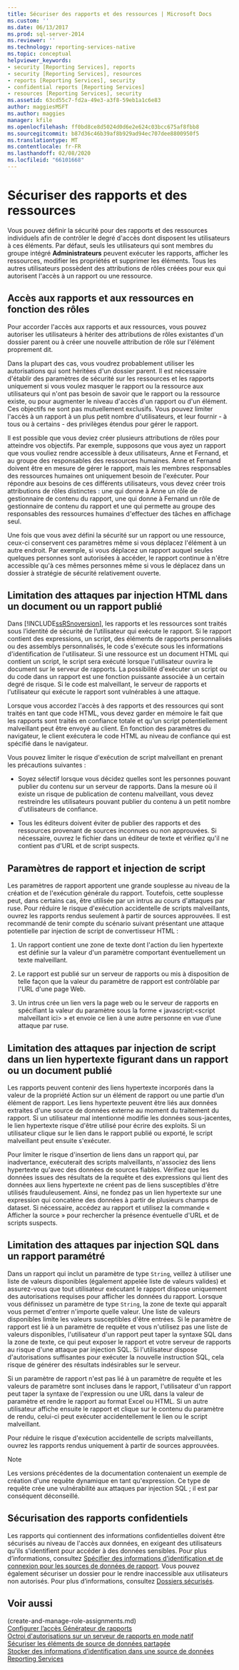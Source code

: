 ```yaml
---
title: Sécuriser des rapports et des ressources | Microsoft Docs
ms.custom: ''
ms.date: 06/13/2017
ms.prod: sql-server-2014
ms.reviewer: ''
ms.technology: reporting-services-native
ms.topic: conceptual
helpviewer_keywords:
- security [Reporting Services], reports
- security [Reporting Services], resources
- reports [Reporting Services], security
- confidential reports [Reporting Services]
- resources [Reporting Services], security
ms.assetid: 63cd55c7-fd2a-49e3-a3f8-59eb1a1c6e83
author: maggiesMSFT
ms.author: maggies
manager: kfile
ms.openlocfilehash: ff0bd8ce8d5024d0d6e2e624c03bcc675af8fbb8
ms.sourcegitcommit: b87d36c46b39af8b929ad94ec707dee8800950f5
ms.translationtype: MT
ms.contentlocale: fr-FR
ms.lasthandoff: 02/08/2020
ms.locfileid: "66101668"
---
```

# <a name="secure-reports-and-resources"></a>Sécuriser des rapports et des ressources
  Vous pouvez définir la sécurité pour des rapports et des ressources individuels afin de contrôler le degré d'accès dont disposent les utilisateurs à ces éléments. Par défaut, seuls les utilisateurs qui sont membres du groupe intégré **Administrateurs** peuvent exécuter les rapports, afficher les ressources, modifier les propriétés et supprimer les éléments. Tous les autres utilisateurs possèdent des attributions de rôles créées pour eux qui autorisent l'accès à un rapport ou une ressource.  
  
## <a name="role-based-access-to-reports-and-resources"></a>Accès aux rapports et aux ressources en fonction des rôles  
 Pour accorder l'accès aux rapports et aux ressources, vous pouvez autoriser les utilisateurs à hériter des attributions de rôles existantes d'un dossier parent ou à créer une nouvelle attribution de rôle sur l'élément proprement dit.  
  
 Dans la plupart des cas, vous voudrez probablement utiliser les autorisations qui sont héritées d'un dossier parent. Il est nécessaire d'établir des paramètres de sécurité sur les ressources et les rapports uniquement si vous voulez masquer le rapport ou la ressource aux utilisateurs qui n'ont pas besoin de savoir que le rapport ou la ressource existe, ou pour augmenter le niveau d'accès d'un rapport ou d'un élément. Ces objectifs ne sont pas mutuellement exclusifs. Vous pouvez limiter l'accès à un rapport à un plus petit nombre d'utilisateurs, et leur fournir - à tous ou à certains - des privilèges étendus pour gérer le rapport.  
  
 Il est possible que vous deviez créer plusieurs attributions de rôles pour atteindre vos objectifs. Par exemple, supposons que vous ayez un rapport que vous vouliez rendre accessible à deux utilisateurs, Anne et Fernand, et au groupe des responsables des ressources humaines. Anne et Fernand doivent être en mesure de gérer le rapport, mais les membres responsables des ressources humaines ont uniquement besoin de l'exécuter. Pour répondre aux besoins de ces différents utilisateurs, vous devez créer trois attributions de rôles distinctes : une qui donne à Anne un rôle de gestionnaire de contenu du rapport, une qui donne à Fernand un rôle de gestionnaire de contenu du rapport et une qui permette au groupe des responsables des ressources humaines d'effectuer des tâches en affichage seul.  
  
 Une fois que vous avez défini la sécurité sur un rapport ou une ressource, ceux-ci conservent ces paramètres même si vous déplacez l'élément à un autre endroit. Par exemple, si vous déplacez un rapport auquel seules quelques personnes sont autorisées à accéder, le rapport continue à n'être accessible qu'à ces mêmes personnes même si vous le déplacez dans un dossier à stratégie de sécurité relativement ouverte.  
  
## <a name="mitigating-html-injection-attacks-in-a-published-report-or-document"></a>Limitation des attaques par injection HTML dans un document ou un rapport publié  
 Dans [!INCLUDE[ssRSnoversion](../../includes/ssrsnoversion-md.md)], les rapports et les ressources sont traités sous l’identité de sécurité de l’utilisateur qui exécute le rapport. Si le rapport contient des expressions, un script, des éléments de rapports personnalisés ou des assemblys personnalisés, le code s'exécute sous les informations d'identification de l'utilisateur. Si une ressource est un document HTML qui contient un script, le script sera exécuté lorsque l'utilisateur ouvrira le document sur le serveur de rapports. La possibilité d'exécuter un script ou du code dans un rapport est une fonction puissante associée à un certain degré de risque. Si le code est malveillant, le serveur de rapports et l'utilisateur qui exécute le rapport sont vulnérables à une attaque.  
  
 Lorsque vous accordez l'accès à des rapports et des ressources qui sont traités en tant que code HTML, vous devez garder en mémoire le fait que les rapports sont traités en confiance totale et qu'un script potentiellement malveillant peut être envoyé au client. En fonction des paramètres du navigateur, le client exécutera le code HTML au niveau de confiance qui est spécifié dans le navigateur.  
  
 Vous pouvez limiter le risque d'exécution de script malveillant en prenant les précautions suivantes :  
  
-   Soyez sélectif lorsque vous décidez quelles sont les personnes pouvant publier du contenu sur un serveur de rapports. Dans la mesure où il existe un risque de publication de contenu malveillant, vous devez restreindre les utilisateurs pouvant publier du contenu à un petit nombre d'utilisateurs de confiance.  
  
-   Tous les éditeurs doivent éviter de publier des rapports et des ressources provenant de sources inconnues ou non approuvées. Si nécessaire, ouvrez le fichier dans un éditeur de texte et vérifiez qu'il ne contient pas d'URL et de script suspects.  
  
## <a name="report-parameters-and-script-injection"></a>Paramètres de rapport et injection de script  
 Les paramètres de rapport apportent une grande souplesse au niveau de la création et de l'exécution générale du rapport. Toutefois, cette souplesse peut, dans certains cas, être utilisée par un intrus au cours d'attaques par ruse. Pour réduire le risque d'exécution accidentelle de scripts malveillants, ouvrez les rapports rendus seulement à partir de sources approuvées. Il est recommandé de tenir compte du scénario suivant présentant une attaque potentielle par injection de script de convertisseur HTML :  
  
1.  Un rapport contient une zone de texte dont l'action du lien hypertexte est définie sur la valeur d'un paramètre comportant éventuellement un texte malveillant.  
  
2.  Le rapport est publié sur un serveur de rapports ou mis à disposition de telle façon que la valeur du paramètre de rapport est contrôlable par l'URL d'une page Web.  
  
3.  Un intrus crée un lien vers la page web ou le serveur de rapports en spécifiant la valeur du paramètre sous la forme « javascript:\<script malveillant ici> » et envoie ce lien à une autre personne en vue d’une attaque par ruse.  
  
## <a name="mitigating-script-injection-attacks-in-a-hyperlink-in-a-published-report-or-document"></a>Limitation des attaques par injection de script dans un lien hypertexte figurant dans un rapport ou un document publié  
 Les rapports peuvent contenir des liens hypertexte incorporés dans la valeur de la propriété Action sur un élément de rapport ou une partie d’un élément de rapport. Les liens hypertexte peuvent être liés aux données extraites d'une source de données externe au moment du traitement du rapport. Si un utilisateur mal intentionné modifie les données sous-jacentes, le lien hypertexte risque d'être utilisé pour écrire des exploits. Si un utilisateur clique sur le lien dans le rapport publié ou exporté, le script malveillant peut ensuite s'exécuter.  
  
 Pour limiter le risque d'insertion de liens dans un rapport qui, par inadvertance, exécuterait des scripts malveillants, n'associez des liens hypertexte qu'avec des données de sources fiables. Vérifiez que les données issues des résultats de la requête et des expressions qui lient des données aux liens hypertexte ne créent pas de liens susceptibles d'être utilisés frauduleusement. Ainsi, ne fondez pas un lien hypertexte sur une expression qui concatène des données à partir de plusieurs champs de dataset. Si nécessaire, accédez au rapport et utilisez la commande « Afficher la source » pour rechercher la présence éventuelle d'URL et de scripts suspects.  
  
## <a name="mitigating-sql-injection-attacks-in-a-parameterized-report"></a>Limitation des attaques par injection SQL dans un rapport paramétré  
 Dans un rapport qui inclut un paramètre de type `String`, veillez à utiliser une liste de valeurs disponibles (également appelée liste de valeurs valides) et assurez-vous que tout utilisateur exécutant le rapport dispose uniquement des autorisations requises pour afficher les données du rapport. Lorsque vous définissez un paramètre de type `String`, la zone de texte qui apparaît vous permet d'entrer n'importe quelle valeur. Une liste de valeurs disponibles limite les valeurs susceptibles d'être entrées. Si le paramètre de rapport est lié à un paramètre de requête et vous n'utilisez pas une liste de valeurs disponibles, l'utilisateur d'un rapport peut taper la syntaxe SQL dans la zone de texte, ce qui peut exposer le rapport et votre serveur de rapports au risque d'une attaque par injection SQL. Si l'utilisateur dispose d'autorisations suffisantes pour exécuter la nouvelle instruction SQL, cela risque de générer des résultats indésirables sur le serveur.  
  
 Si un paramètre de rapport n'est pas lié à un paramètre de requête et les valeurs de paramètre sont incluses dans le rapport, l'utilisateur d'un rapport peut taper la syntaxe de l'expression ou une URL dans la valeur de paramètre et rendre le rapport au format Excel ou HTML. Si un autre utilisateur affiche ensuite le rapport et clique sur le contenu du paramètre de rendu, celui-ci peut exécuter accidentellement le lien ou le script malveillant.  
  
 Pour réduire le risque d'exécution accidentelle de scripts malveillants, ouvrez les rapports rendus uniquement à partir de sources approuvées.  
  
> [!NOTE]  
>  Les versions précédentes de la documentation contenaient un exemple de création d'une requête dynamique en tant qu'expression. Ce type de requête crée une vulnérabilité aux attaques par injection SQL ; il est par conséquent déconseillé.  
  
## <a name="securing-confidential-reports"></a>Sécurisation des rapports confidentiels  
 Les rapports qui contiennent des informations confidentielles doivent être sécurisés au niveau de l'accès aux données, en exigeant des utilisateurs qu'ils s'identifient pour accéder à des données sensibles. Pour plus d’informations, consultez [Spécifier des informations d’identification et de connexion pour les sources de données de rapport](../report-data/specify-credential-and-connection-information-for-report-data-sources.md). Vous pouvez également sécuriser un dossier pour le rendre inaccessible aux utilisateurs non autorisés. Pour plus d’informations, consultez [Dossiers sécurisés](secure-folders.md).  
  
## <a name="see-also"></a>Voir aussi  
 (create-and-manage-role-assignments.md)   
 [Configurer l’accès Générateur de rapports](../report-server/configure-report-builder-access.md)   
 [Octroi d'autorisations sur un serveur de rapports en mode natif](granting-permissions-on-a-native-mode-report-server.md)   
 [Sécuriser les éléments de source de données partagée](secure-shared-data-source-items.md)   
 [Stocker des informations d’identification dans une source de données Reporting Services](../report-data/store-credentials-in-a-reporting-services-data-source.md)  
  
  
